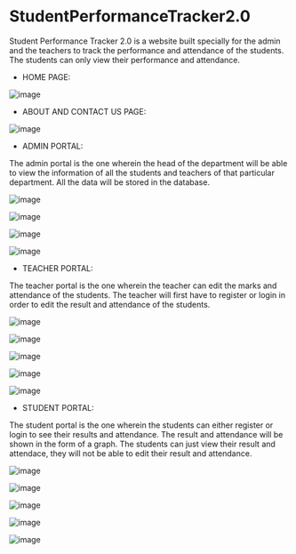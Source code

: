 # StudentPerformanceTracker2.0

Student Performance Tracker 2.0 is a website built specially for the admin and the teachers to track the performance and attendance of the students. The students can only view their performance and attendance.

- HOME PAGE:

![image](https://github.com/anvita-kumar30/StudentPerformanceTracker2.0/assets/109106936/021d144b-c6fc-4fbf-a732-4d7c7a2b2acc)


- ABOUT AND CONTACT US PAGE:
  
![image](https://github.com/anvita-kumar30/StudentPerformanceTracker2.0/assets/109106936/1249ba8d-9e8d-45b1-952f-fe26f015dcea)


- ADMIN PORTAL:
  
The admin portal is the one wherein the head of the department will be able to view the information of all the students and teachers of that particular department. All the data will be stored in the database.


![image](https://github.com/anvita-kumar30/StudentPerformanceTracker2.0/assets/109106936/de29beb5-3cc2-4ccf-abe2-e6caf1dfd746)


![image](https://github.com/anvita-kumar30/StudentPerformanceTracker2.0/assets/109106936/d630c5f0-f054-41b9-a98a-86da75281985)


![image](https://github.com/anvita-kumar30/StudentPerformanceTracker2.0/assets/109106936/688756a9-9464-471b-8f55-369ae9321201)


![image](https://github.com/anvita-kumar30/StudentPerformanceTracker2.0/assets/109106936/59c0b410-a71c-4052-8a19-9031653600e2)


- TEACHER PORTAL:
  
The teacher portal is the one wherein the teacher can edit the marks and attendance of the students. The teacher will first have to register or login in order to edit the result and attendance of the students.


![image](https://github.com/anvita-kumar30/StudentPerformanceTracker2.0/assets/109106936/4ad4f025-e593-4d15-9292-4dbcc372f5eb)


![image](https://github.com/anvita-kumar30/StudentPerformanceTracker2.0/assets/109106936/181adebe-1bef-4bc7-929c-9d28d182d08d)


![image](https://github.com/anvita-kumar30/StudentPerformanceTracker2.0/assets/109106936/a38f8674-d83d-4d46-8c76-c211b8ed9c6d)


![image](https://github.com/anvita-kumar30/StudentPerformanceTracker2.0/assets/109106936/a4d0f9d4-576e-4933-b8df-0bb4a0ed9405)


![image](https://github.com/anvita-kumar30/StudentPerformanceTracker2.0/assets/109106936/9d6bd7d8-7108-4980-9a91-8352a0cbcd16)


- STUDENT PORTAL:
  
The student portal is the one wherein the students can either register or login to see their results and attendance. The result and attendance will be shown in the form of a graph. The students can just view their result and attendace, they will not be able to edit their result and attendance.

![image](https://github.com/anvita-kumar30/StudentPerformanceTracker2.0/assets/109106936/22e01f93-6dc2-49c5-ad38-05f347e5b706)


![image](https://github.com/anvita-kumar30/StudentPerformanceTracker2.0/assets/109106936/70c0add3-e657-40ed-8699-bab5dc998ae1)


![image](https://github.com/anvita-kumar30/StudentPerformanceTracker2.0/assets/109106936/35d4d791-e396-453b-b79a-a09024e19c08)


![image](https://github.com/anvita-kumar30/StudentPerformanceTracker2.0/assets/109106936/d001f9db-753e-41b3-b3c2-24748a4271e4)


![image](https://github.com/anvita-kumar30/StudentPerformanceTracker2.0/assets/109106936/1000fa81-daa9-48fd-be73-8925dd3b49e2)







